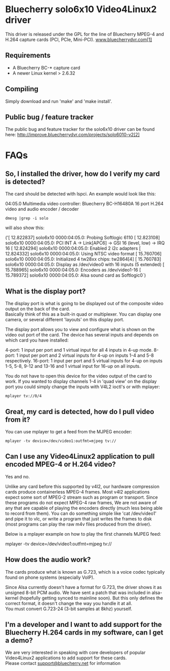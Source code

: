 Bluecherry solo6x10 Video4Linux2 driver
======================================
This driver is released under the GPL for the line of Bluecherry MPEG-4 and H.264 capture cards (PCI, PCIe, Mini-PCI).
www.bluecherrydvr.com[1]

Requirements
------------
- A Bluecherry BC-* capture card
- A newer Linux kernel > 2.6.32

Compiling
---------
Simply download and run 'make' and 'make install'.  

Public bug / feature tracker
---------------------------
The public bug and feature tracker for the solo6x10 driver can be found here:
http://improve.bluecherrydvr.com/projects/solo6010-v2[2]


FAQs
====

So, I installed the driver, how do I verify my card is detected?
---------------------------------------------------------------
The card should be detected with lspci.  An example would look like this:

04:05.0 Multimedia video controller: Bluecherry BC-H16480A 16 port H.264 video and audio encoder / decoder

	dmesg |grep -i solo 

will also show this:

('[   12.822837] solo6x10 0000:04:05.0: Probing Softlogic 6110
[   12.823108] solo6x10 0000:04:05.0: PCI INT A -> Link[APC6] -> GSI 16 (level, low) -> IRQ 16
[   12.824294] solo6x10 0000:04:05.0: Enabled 2 i2c adapters
[   12.824332] solo6x10 0000:04:05.0: Using NTSC video format
[   15.760706] solo6x10 0000:04:05.0: Initialized 4 tw28xx chips: tw2864[4]
[   15.760783] solo6x10 0000:04:05.0: Display as /dev/video0 with 16 inputs (5 extended)
[   15.788965] solo6x10 0000:04:05.0: Encoders as /dev/video1-16
[   15.789372] solo6x10 0000:04:05.0: Alsa sound card as Softlogic0`)

What is the display port?
-------------------------
The display port is what is going to be displayed out of the composite video output on the back of the card.  
Basically think of this as a built-in quad or multiplexer.  You can display one camera, or several different 'layouts' 
on this display port.

The display port allows you to view and configure what is shown on the video out port of the card. The device has several inputs 
and depends on which card you have installed:

4-port: 1 input per port and 1 virtual input for all 4 inputs in 4-up mode.
8-port: 1 input per port and 2 virtual inputs for 4-up on inputs 1-4 and 5-8 respectively.
16-port: 1 input per port and 5 virtual inputs for 4-up on inputs 1-5, 5-8, 9-12 and 13-16 and 1 virtual input for 16-up on all inputs.

You do not have to open this device for the video output of the card to work. If you wanted to display channels 1-4 in 'quad view' on the 
display port you could simply change the inputs with V4L2 ioctl's or with mplayer:

	mplayer tv://0/4 

Great, my card is detected, how do I pull video from it?
--------------------------------------------------------
You can use mplayer to get a feed from the MJPEG encoder:

	mplayer -tv device=/dev/video1:outfmt=mjpeg tv://

Can I use any Video4Linux2 application to pull encoded MPEG-4 or H.264 video?
-----------------------------------------------------------------------------
Yes and no.  

Unlike any card before this supported by v4l2, our hardware compression cards produce containerless MPEG-4 frames. 
Most v4l2 applications expect some sort of MPEG-2 stream such as program or transport. 
Since these programs do not expect MPEG-4 raw frames, We are not aware of any that are capable of playing the 
encoders directly (much less being able to record from them). You can do something simple like 'cat /dev/video1' 
and pipe it to vlc, or write a program that just writes the frames to disk (most programs can play the raw m4v files produced from the driver).

Below is a mplayer example on how to play the first channels MJPEG feed:

mplayer -tv device=/dev/video1:outfmt=mjpeg tv://

How does the audio work?
------------------------
The cards produce what is known as G.723, which is a voice codec typically found on phone systems (especially VoIP).

Since Alsa currently doesn't have a format for G.723, the driver shows it as unsigned 8-bit PCM audio.  We have sent a patch that was included 
in alsa-kernel (hopefully getting synced to mainline soon). But this only defines the correct format, it doesn't change the way you handle it at all.  
You must convert G.723-24 (3-bit samples at 8khz) yourself. 

I'm a developer and I want to add support for the Bluecherry H.264 cards in my software, can I get a demo?
----------------------------------------------------------------------------------------------------------
We are very interested in speaking with core developers of popular Video4Linux2 applications to add support for these cards.  
Please contact support@bluecherry.net for information

[1]: http://www.bluecherrydvr.com
[2]: http://improve.bluecherrydvr.com/projects/solo6010-v2
